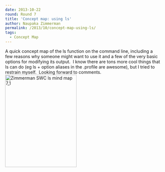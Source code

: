 ```yaml
---
date: 2013-10-22
round: Round 7
title: 'Concept map: using ls'
author: Naupaka Zimmerman
permalink: /2013/10/concept-map-using-ls/
tags:
  - Concept Map
---
```

A quick concept map of the ls function on the command line, including a few reasons why someone might want to use it and a few of the very basic options for modifying its output.  I know there are tons more cool things that ls can do (eg ls + option aliases in the .profile are awesome), but I tried to restrain myself.  Looking forward to comments.[<img class="size-medium wp-image-4893 alignleft" title="Zimmerman ls concept map" alt="Zimmerman SWC ls mind map 7_1" src="http://teaching.software-carpentry.org/wp-content/uploads/2013/10/Zimmerman-SWC-ls-mind-map-7_1-231x300.jpg" width="231" height="300" />][1]

 [1]: http://teaching.software-carpentry.org/wp-content/uploads/2013/10/Zimmerman-SWC-ls-mind-map-7_1.jpg
